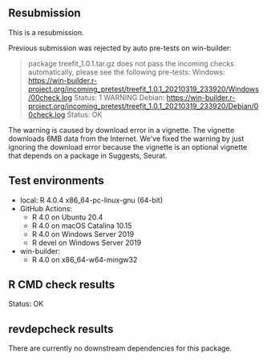 ## Resubmission

This is a resubmission.

Previous submission was rejected by auto pre-tests on win-builder:

> package treefit_1.0.1.tar.gz does not pass the incoming checks automatically, please see the following pre-tests:
> Windows: <https://win-builder.r-project.org/incoming_pretest/treefit_1.0.1_20210319_233920/Windows/00check.log>
> Status: 1 WARNING
> Debian: <https://win-builder.r-project.org/incoming_pretest/treefit_1.0.1_20210319_233920/Debian/00check.log>
> Status: OK

The warning is caused by download error in a vignette. The vignette
downloads 6MB data from the Internet. We've fixed the warning by just
ignoring the download error because the vignette is an optional
vignette that depends on a package in Suggests, Seurat.

## Test environments

* local: R 4.0.4 x86_64-pc-linux-gnu (64-bit)
* GitHub Actions:
  * R 4.0 on Ubuntu 20.4
  * R 4.0 on macOS Catalina 10.15
  * R 4.0 on Windows Server 2019
  * R devel on Windows Server 2019
* win-builder:
  * R 4.0 on x86_64-w64-mingw32

## R CMD check results

Status: OK

## revdepcheck results

There are currently no downstream dependencies for this package.
